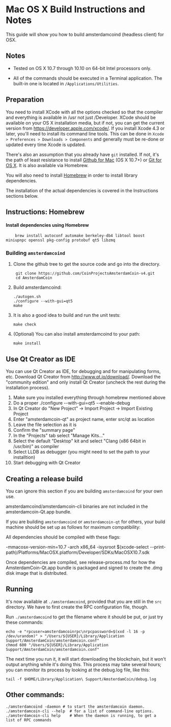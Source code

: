 Mac OS X Build Instructions and Notes
====================================
This guide will show you how to build amsterdamcoind (headless client) for OSX.

Notes
-----

* Tested on OS X 10.7 through 10.10 on 64-bit Intel processors only.

* All of the commands should be executed in a Terminal application. The
built-in one is located in `/Applications/Utilities`.

Preparation
-----------

You need to install XCode with all the options checked so that the compiler
and everything is available in /usr not just /Developer. XCode should be
available on your OS X installation media, but if not, you can get the
current version from https://developer.apple.com/xcode/. If you install
Xcode 4.3 or later, you'll need to install its command line tools. This can
be done in `Xcode > Preferences > Downloads > Components` and generally must
be re-done or updated every time Xcode is updated.

There's also an assumption that you already have `git` installed. If
not, it's the path of least resistance to install [Github for Mac](https://mac.github.com/)
(OS X 10.7+) or
[Git for OS X](https://code.google.com/p/git-osx-installer/). It is also
available via Homebrew.

You will also need to install [Homebrew](http://brew.sh) in order to install library
dependencies.

The installation of the actual dependencies is covered in the Instructions
sections below.

Instructions: Homebrew
----------------------

#### Install dependencies using Homebrew

        brew install autoconf automake berkeley-db4 libtool boost miniupnpc openssl pkg-config protobuf qt5 libzmq

### Building `amsterdamcoind`

1. Clone the github tree to get the source code and go into the directory.

        git clone https://github.com/CoinProjectsAmsterdamCoin-v4.git
        cd AmsterdamCoin

2.  Build amsterdamcoind:

        ./autogen.sh
        ./configure --with-gui=qt5
        make

3.  It is also a good idea to build and run the unit tests:

        make check

4.  (Optional) You can also install amsterdamcoind to your path:

        make install

Use Qt Creator as IDE
------------------------
You can use Qt Creator as IDE, for debugging and for manipulating forms, etc.
Download Qt Creator from http://www.qt.io/download/. Download the "community edition" and only install Qt Creator (uncheck the rest during the installation process).

1. Make sure you installed everything through homebrew mentioned above
2. Do a proper ./configure --with-gui=qt5 --enable-debug
3. In Qt Creator do "New Project" -> Import Project -> Import Existing Project
4. Enter "amsterdamcoin-qt" as project name, enter src/qt as location
5. Leave the file selection as it is
6. Confirm the "summary page"
7. In the "Projects" tab select "Manage Kits..."
8. Select the default "Desktop" kit and select "Clang (x86 64bit in /usr/bin)" as compiler
9. Select LLDB as debugger (you might need to set the path to your installtion)
10. Start debugging with Qt Creator

Creating a release build
------------------------
You can ignore this section if you are building `amsterdamcoind` for your own use.

amsterdamcoind/amsterdamcoin-cli binaries are not included in the amsterdamcoin-Qt.app bundle.

If you are building `amsterdamcoind` or `amsterdamcoin-qt` for others, your build machine should be set up
as follows for maximum compatibility:

All dependencies should be compiled with these flags:

 -mmacosx-version-min=10.7
 -arch x86_64
 -isysroot $(xcode-select --print-path)/Platforms/MacOSX.platform/Developer/SDKs/MacOSX10.7.sdk

Once dependencies are compiled, see release-process.md for how the AmsterdamCoin-Qt.app
bundle is packaged and signed to create the .dmg disk image that is distributed.

Running
-------

It's now available at `./amsterdamcoind`, provided that you are still in the `src`
directory. We have to first create the RPC configuration file, though.

Run `./amsterdamcoind` to get the filename where it should be put, or just try these
commands:

    echo -e "rpcuser=amsterdamcoinrpc\nrpcpassword=$(xxd -l 16 -p /dev/urandom)" > "/Users/${USER}/Library/Application Support/AmsterdamCoin/amsterdamcoin.conf"
    chmod 600 "/Users/${USER}/Library/Application Support/AmsterdamCoin/amsterdamcoin.conf"

The next time you run it, it will start downloading the blockchain, but it won't
output anything while it's doing this. This process may take several hours;
you can monitor its process by looking at the debug.log file, like this:

    tail -f $HOME/Library/Application\ Support/AmsterdamCoin/debug.log

Other commands:
-------

    ./amsterdamcoind -daemon # to start the amsterdamcoin daemon.
    ./amsterdamcoin-cli --help  # for a list of command-line options.
    ./amsterdamcoin-cli help    # When the daemon is running, to get a list of RPC commands
